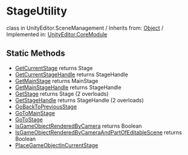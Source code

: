 # StageUtility
class in UnityEditor.SceneManagement
 / Inherits from: <a href="https://docs.unity3d.com/6000.2/Documentation/ScriptReference/Object.html">Object</a> / Implemented in: <a href="https://docs.unity3d.com/6000.2/Documentation/ScriptReference/UnityEditor.CoreModule.html">UnityEditor.CoreModule</a>

## Static Methods
- <a href="https://docs.unity3d.com/6000.2/Documentation/ScriptReference/StageUtility.GetCurrentStage.html">GetCurrentStage</a> returns Stage
- <a href="https://docs.unity3d.com/6000.2/Documentation/ScriptReference/StageUtility.GetCurrentStageHandle.html">GetCurrentStageHandle</a> returns StageHandle
- <a href="https://docs.unity3d.com/6000.2/Documentation/ScriptReference/StageUtility.GetMainStage.html">GetMainStage</a> returns MainStage
- <a href="https://docs.unity3d.com/6000.2/Documentation/ScriptReference/StageUtility.GetMainStageHandle.html">GetMainStageHandle</a> returns StageHandle
- <a href="https://docs.unity3d.com/6000.2/Documentation/ScriptReference/StageUtility.GetStage.html">GetStage</a> returns Stage (2 overloads)
- <a href="https://docs.unity3d.com/6000.2/Documentation/ScriptReference/StageUtility.GetStageHandle.html">GetStageHandle</a> returns StageHandle (2 overloads)
- <a href="https://docs.unity3d.com/6000.2/Documentation/ScriptReference/StageUtility.GoBackToPreviousStage.html">GoBackToPreviousStage</a>
- <a href="https://docs.unity3d.com/6000.2/Documentation/ScriptReference/StageUtility.GoToMainStage.html">GoToMainStage</a>
- <a href="https://docs.unity3d.com/6000.2/Documentation/ScriptReference/StageUtility.GoToStage.html">GoToStage</a>
- <a href="https://docs.unity3d.com/6000.2/Documentation/ScriptReference/StageUtility.IsGameObjectRenderedByCamera.html">IsGameObjectRenderedByCamera</a> returns Boolean
- <a href="https://docs.unity3d.com/6000.2/Documentation/ScriptReference/StageUtility.IsGameObjectRenderedByCameraAndPartOfEditableScene.html">IsGameObjectRenderedByCameraAndPartOfEditableScene</a> returns Boolean
- <a href="https://docs.unity3d.com/6000.2/Documentation/ScriptReference/StageUtility.PlaceGameObjectInCurrentStage.html">PlaceGameObjectInCurrentStage</a>
